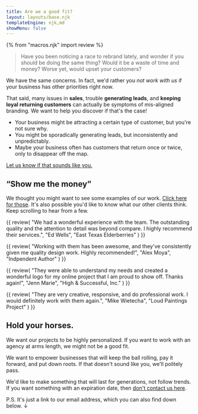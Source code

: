 ```yaml
---
title: Are we a good fit?
layout: layouts/base.njk
templateEngine: njk,md
showMenu: false
---
```


{% from "macros.njk" import review %}

> Have you been noticing a race to rebrand lately, and wonder if you should be doing the same thing? Would it be a waste of time and money? Worse yet, would upset your customers?

We have the same concerns. In fact, we'd rather you *not work with us* if your business has other priorities right now.

That said, many issues in **sales**, trouble **generating leads**, and **keeping loyal returning customers** can actually be symptoms of mis-aligned branding. We want to help you discover if that's the case!

- Your business might be attracting a certain type of customer, but you're not sure why.
- You might be sporadically generating leads, but inconsistently and unpredictably.
- Maybe your business often has customers that return once or twice, only to disappear off the map.

<p class="center">
<a class="button primary center" href="/contact">Let us know if that sounds like you.</a>
</p>


<section class="center">

## &ldquo;Show me the money&rdquo;
We thought you might want to see some examples of our work. [Click here for those](/projects). It's also possible you'd like to know what our other clients think. Keep scrolling to hear from a few.

{{ review(
  "We had a wonderful experience with the team. The outstanding quality and the attention to detail was beyond compare. I highly recommend their services.",
  "Ed Wells",
  "East Texas Elderberries"
) }}

{{ review(
  "Working with them has been awesome, and they've consistently given me quality design work. Highly recommended!",
  "Alex Moya",
  "Indpendent Author"
) }}

{{ review(
  "They were able to understand my needs and created a wonderful logo for my online project that I am proud to show off. Thanks again!",
  "Jenn Marie",
  "High & Successful, Inc."
) }}

{{ review(
  "They are very creative, responsive, and do professional work. I would definitely work with them again.",
  "Mike Wietecha",
  "Loud Paintings Project"
) }}

</section>

## Hold your horses.

We want our projects to be highly personalized. If you want to work with an agency at arms length, we might not be a good fit.

We want to empower businesses that will keep the ball rolling, pay it forward, and put down roots. If that doesn't sound like you, we'll politely pass.

We'd like to make something that will last for generations, not follow trends. If you want something with an expiration date, then [don't contact us here](/contact).

<p class="subtext">P.S. It's just a link to our email address, which you can also find down below. &darr;</p>